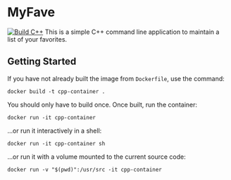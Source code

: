 # MyFave
[![Build C++](https://github.com/jTawadros/MyFave/actions/workflows/actions.yaml/badge.svg)](https://github.com/jTawadros/MyFave/actions/workflows/actions.yaml)
This is a simple C++ command line application to maintain a list of your favorites.

## Getting Started

If you have not already built the image from `Dockerfile`, use the command:

```
docker build -t cpp-container .
```

You should only have to build once. Once built, run the container:

```
docker run -it cpp-container
```

...or run it interactively in a shell:

```
docker run -it cpp-container sh
```

...or run it with a volume mounted to the current source code:

```
docker run -v "$(pwd)":/usr/src -it cpp-container
```

